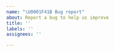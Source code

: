 ```yaml
---
name: "\U0001F41B Bug report"
about: Report a bug to help us improve
title: ''
labels: ''
assignees: ''

---
```


<!--
Please follow these steps to help us fixing the bug:

1. Make sure it is a bug for this repo
  * Does it only happen with Scala 3.x? If yes, report it to https://github.com/lampepfl/dotty/issues instead
  * Can you reproduce the bug with Scala/JVM? If yes, report it to https://github.com/scala/bug instead
  * Make sure it is not one of the intended semantic differences: https://www.scala-js.org/doc/semantics.html
  * Does the bug involve macros? If yes, make sure to reproduce *without* macros, or file an issue to the relevant macro library instead or ask on Gitter if it's your own macro
  * Is it about the website? If yes, report it to https://github.com/scala-js/scala-js-website/issues instead
  * If in doubt, ask on Gitter first: https://gitter.im/scala-js/scala-js

2. Make sure we can understand and reproduce the bug
  * Give code *and* reproducible steps to provoke the bug
  * Give the version of Scala and Scala.js you are using (if relevant, sbt as well)
  * What did you expect to happen?
  * What actually happened?

If possible, minimize the bug. This helps fixing bugs more quickly. Try to get rid of any external library.

Thank you!
-->
